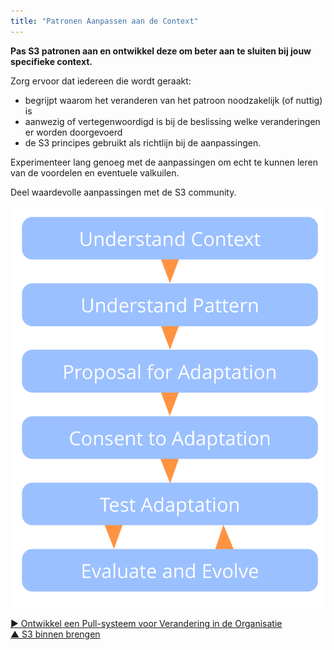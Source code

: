 ```yaml
---
title: "Patronen Aanpassen aan de Context"
---
```



<strong>Pas S3 patronen aan en ontwikkel deze om beter aan te sluiten bij jouw specifieke context.</strong>

Zorg ervoor dat iedereen die wordt geraakt:

- begrijpt waarom het veranderen van het patroon noodzakelijk (of nuttig) is
- aanwezig of vertegenwoordigd is bij de beslissing welke veranderingen er worden doorgevoerd
- de S3 principes gebruikt als richtlijn bij de aanpassingen.

Experimenteer lang genoeg met de aanpassingen om echt te kunnen leren van de voordelen en eventuele valkuilen.

Deel waardevolle aanpassingen met de S3 community.

![Fases van patronen aanpassen aan een specifieke context](img/process/adapt-pattern-to-context.png)

[&#9654; Ontwikkel een Pull-systeem voor Verandering in de Organisatie](create-a-pull-system-for-organizational-change.html)<br/>[&#9650; S3 binnen brengen](bringing-in-s3.html)

